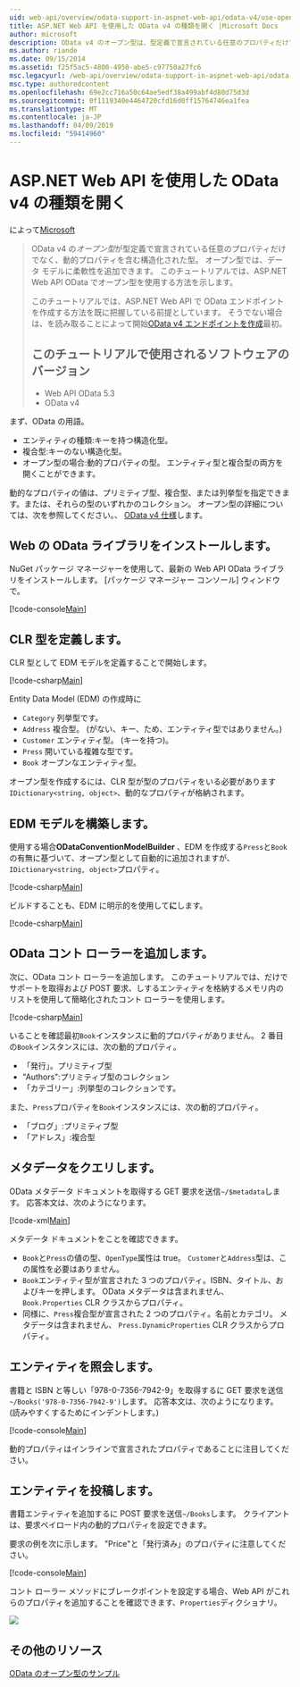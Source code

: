 ```yaml
---
uid: web-api/overview/odata-support-in-aspnet-web-api/odata-v4/use-open-types-in-odata-v4
title: ASP.NET Web API を使用した OData v4 の種類を開く |Microsoft Docs
author: microsoft
description: OData v4 のオープン型は、型定義で宣言されている任意のプロパティだけでなく、動的プロパティを含む構造化された型です。 開く...
ms.author: riande
ms.date: 09/15/2014
ms.assetid: f25f5ac5-4800-4950-abe5-c97750a27fc6
msc.legacyurl: /web-api/overview/odata-support-in-aspnet-web-api/odata-v4/use-open-types-in-odata-v4
msc.type: authoredcontent
ms.openlocfilehash: 69e2cc716a50c64ae5edf38a499abf4d80d75d3d
ms.sourcegitcommit: 0f1119340e4464720cfd16d0ff15764746ea1fea
ms.translationtype: MT
ms.contentlocale: ja-JP
ms.lasthandoff: 04/09/2019
ms.locfileid: "59414960"
---
```

# <a name="open-types-in-odata-v4-with-aspnet-web-api"></a>ASP.NET Web API を使用した OData v4 の種類を開く

によって[Microsoft](https://github.com/microsoft)

> OData v4 の*オープン型*が型定義で宣言されている任意のプロパティだけでなく、動的プロパティを含む構造化された型。 オープン型では、データ モデルに柔軟性を追加できます。 このチュートリアルでは、ASP.NET Web API OData でオープン型を使用する方法を示します。
> 
> このチュートリアルでは、ASP.NET Web API で OData エンドポイントを作成する方法を既に把握している前提としています。 そうでない場合は、を読み取ることによって開始[OData v4 エンドポイントを作成](create-an-odata-v4-endpoint.md)最初。
> 
> ## <a name="software-versions-used-in-the-tutorial"></a>このチュートリアルで使用されるソフトウェアのバージョン
> 
> 
> - Web API OData 5.3
> - OData v4


まず、OData の用語。

- エンティティの種類:キーを持つ構造化型。
- 複合型:キーのない構造化型。
- オープン型の場合:動的プロパティの型。 エンティティ型と複合型の両方を開くことができます。

動的なプロパティの値は、プリミティブ型、複合型、または列挙型を指定できます。または、それらの型のいずれかのコレクション。 オープン型の詳細については、次を参照してください。、 [OData v4 仕様](http://www.odata.org/documentation/odata-version-4-0/)します。

## <a name="install-the-web-odata-libraries"></a>Web の OData ライブラリをインストールします。

NuGet パッケージ マネージャーを使用して、最新の Web API OData ライブラリをインストールします。 [パッケージ マネージャー コンソール] ウィンドウで。

[!code-console[Main](use-open-types-in-odata-v4/samples/sample1.cmd)]

## <a name="define-the-clr-types"></a>CLR 型を定義します。

CLR 型として EDM モデルを定義することで開始します。

[!code-csharp[Main](use-open-types-in-odata-v4/samples/sample2.cs)]

Entity Data Model (EDM) の作成時に

- `Category` 列挙型です。
- `Address` 複合型。 (がない、キー、ため、エンティティ型ではありません。)
- `Customer` エンティティ型。 (キーを持つ)。
- `Press` 開いている複雑な型です。
- `Book` オープンなエンティティ型。

オープン型を作成するには、CLR 型が型のプロパティをいる必要があります`IDictionary<string, object>`、動的なプロパティが格納されます。

## <a name="build-the-edm-model"></a>EDM モデルを構築します。

使用する場合**ODataConventionModelBuilder** 、EDM を作成する`Press`と`Book`の有無に基づいて、オープン型として自動的に追加されますが、`IDictionary<string, object>`プロパティ。

[!code-csharp[Main](use-open-types-in-odata-v4/samples/sample3.cs)]

ビルドすることも、EDM に明示的を使用して**に**します。

[!code-csharp[Main](use-open-types-in-odata-v4/samples/sample4.cs)]

## <a name="add-an-odata-controller"></a>OData コント ローラーを追加します。

次に、OData コント ローラーを追加します。 このチュートリアルでは、だけでサポートを取得および POST 要求、しするエンティティを格納するメモリ内のリストを使用して簡略化されたコント ローラーを使用します。

[!code-csharp[Main](use-open-types-in-odata-v4/samples/sample5.cs)]

いることを確認最初`Book`インスタンスに動的プロパティがありません。 2 番目の`Book`インスタンスには、次の動的プロパティ。

- 「発行」。プリミティブ型
- "Authors":プリミティブ型のコレクション
- 「カテゴリー」:列挙型のコレクションです。

また、`Press`プロパティを`Book`インスタンスには、次の動的プロパティ。

- 「ブログ」:プリミティブ型
- 「アドレス」:複合型

## <a name="query-the-metadata"></a>メタデータをクエリします。

OData メタデータ ドキュメントを取得する GET 要求を送信`~/$metadata`します。 応答本文は、次のようになります。

[!code-xml[Main](use-open-types-in-odata-v4/samples/sample6.xml?highlight=5,21)]

メタデータ ドキュメントをことを確認できます。

- `Book`と`Press`の値の型、`OpenType`属性は true。 `Customer`と`Address`型は、この属性を必要はありません。
- `Book`エンティティ型が宣言された 3 つのプロパティ。ISBN、タイトル、およびキーを押します。 OData メタデータは含まれません、 `Book.Properties` CLR クラスからプロパティ。
- 同様に、`Press`複合型が宣言された 2 つのプロパティ。名前とカテゴリ。 メタデータは含まれません、 `Press.DynamicProperties` CLR クラスからプロパティ。

## <a name="query-an-entity"></a>エンティティを照会します。

書籍と ISBN と等しい「978-0-7356-7942-9」を取得するに GET 要求を送信`~/Books('978-0-7356-7942-9')`します。 応答本文は、次のようになります。 (読みやすくするためにインデントします。)

[!code-console[Main](use-open-types-in-odata-v4/samples/sample7.cmd?highlight=8-13,15-23)]

動的プロパティはインラインで宣言されたプロパティであることに注目してください。

## <a name="post-an-entity"></a>エンティティを投稿します。

書籍エンティティを追加するに POST 要求を送信`~/Books`します。 クライアントは、要求ペイロード内の動的プロパティを設定できます。

要求の例を次に示します。 "Price"と「発行済み」のプロパティに注意してください。

[!code-console[Main](use-open-types-in-odata-v4/samples/sample8.cmd?highlight=10)]

コント ローラー メソッドにブレークポイントを設定する場合、Web API がこれらのプロパティを追加することを確認できます、`Properties`ディクショナリ。

![](use-open-types-in-odata-v4/_static/image1.png)

## <a name="additional-resources"></a>その他のリソース

[OData のオープン型のサンプル](http://aspnet.codeplex.com/sourcecontrol/latest#Samples/WebApi/OData/v4/ODataOpenTypeSample/ReadMe.txt)
